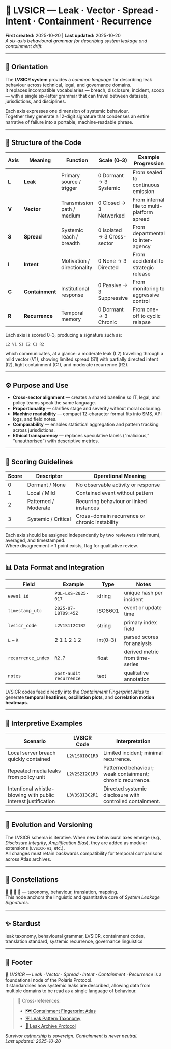# 📡 LVSICR — Leak · Vector · Spread · Intent · Containment · Recurrence  
**First created:** 2025-10-20  |  **Last updated:** 2025-10-20  
*A six-axis behavioural grammar for describing system leakage and containment drift.*

---

## 🧭 Orientation  
The **LVSICR system** provides a *common language* for describing leak behaviour across technical, legal, and governance domains.  
It replaces incompatible vocabularies — breach, disclosure, incident, scoop — with a single six-letter grammar that can travel between datasets, jurisdictions, and disciplines.  

Each axis expresses one dimension of systemic behaviour.  
Together they generate a 12-digit signature that condenses an entire narrative of failure into a portable, machine-readable phrase.  

---

## 🧩 Structure of the Code  

| Axis | Meaning | Function | Scale (0–3) | Example Progression |
|------|----------|-----------|-------------|----------------------|
| **L** | **Leak** | Primary source / trigger | 0 Dormant → 3 Systemic | From sealed to continuous emission |
| **V** | **Vector** | Transmission path / medium | 0 Closed → 3 Networked | From internal file to multi-platform spread |
| **S** | **Spread** | Systemic reach / breadth | 0 Isolated → 3 Cross-sector | From departmental to inter-agency |
| **I** | **Intent** | Motivation / directionality | 0 None → 3 Directed | From accidental to strategic release |
| **C** | **Containment** | Institutional response | 0 Passive → 3 Suppressive | From monitoring to aggressive control |
| **R** | **Recurrence** | Temporal memory | 0 Dormant → 3 Chronic | From one-off to cyclic relapse |

Each axis is scored 0–3, producing a signature such as:  
```
L2 V1 S1 I2 C1 R2
```  
which communicates, at a glance: a moderate leak (L2) travelling through a mild vector (V1), showing limited spread (S1) with partially directed intent (I2), light containment (C1), and moderate recurrence (R2).

---

## ⚙️ Purpose and Use  

- **Cross-sector alignment** — creates a shared baseline so IT, legal, and policy teams speak the same language.  
- **Proportionality** — clarifies stage and severity without moral colouring.  
- **Machine readability** — compact 12-character format fits into SMS, API logs, and field notes.  
- **Comparability** — enables statistical aggregation and pattern tracking across jurisdictions.  
- **Ethical transparency** — replaces speculative labels (“malicious,” “unauthorised”) with descriptive metrics.  

---

## 🧮 Scoring Guidelines  

| Score | Descriptor | Operational Meaning |
|--------|-------------|--------------------|
| 0 | Dormant / None | No observable activity or response |
| 1 | Local / Mild | Contained event without pattern |
| 2 | Patterned / Moderate | Recurring behaviour or linked instances |
| 3 | Systemic / Critical | Cross-domain recurrence or chronic instability |

Each axis should be assigned independently by two reviewers (minimum), averaged, and timestamped.  
Where disagreement ≥ 1 point exists, flag for qualitative review.  

---

## 📊 Data Format and Integration  

| Field | Example | Type | Notes |
|-------|----------|------|-------|
| `event_id` | `POL-LKS-2025-017` | string | unique hash per incident |
| `timestamp_utc` | `2025-07-18T09:45Z` | ISO8601 | event or update time |
| `lvsicr_code` | `L2V1S1I2C1R2` | string | primary index field |
| `L` – `R` | 2 1 1 2 1 2 | int(0–3) | parsed scores for analysis |
| `recurrence_index` | `R2.7` | float | derived metric from time-series |
| `notes` | `post-audit recurrence` | text | qualitative annotation |

LVSICR codes feed directly into the *Containment Fingerprint Atlas* to generate **temporal heatlines**, **oscillation plots**, and **correlation motion heatmaps**.

---

## 🧠 Interpretive Examples  

| Scenario | LVSICR Code | Interpretation |
|-----------|-------------|----------------|
| Local server breach quickly contained | `L2V1S0I0C1R0` | Limited incident; minimal recurrence. |
| Repeated media leaks from policy unit | `L2V2S2I2C1R3` | Patterned behaviour; weak containment; chronic recurrence. |
| Intentional whistle-blowing with public interest justification | `L3V3S3I3C2R1` | Directed systemic disclosure with controlled containment. |

---

## 🔄 Evolution and Versioning  
The LVSICR schema is iterative. When new behavioural axes emerge (e.g., *Disclosure Integrity*, *Amplification Bias*), they are added as modular extensions (`LVSICR-A1`, etc.).  
All changes must retain backwards compatibility for temporal comparisons across Atlas archives.  

---

## 🌌 Constellations  
📡 🧼 🧮 🧭 — taxonomy, behaviour, translation, mapping.  
This node anchors the linguistic and quantitative core of *System Leakage Signatures*.  

---

## ✨ Stardust  
leak taxonomy, behavioural grammar, LVSICR, containment codes, translation standard, systemic recurrence, governance linguistics  

---

## 🏮 Footer  
*📡 LVSICR — Leak · Vector · Spread · Intent · Containment · Recurrence* is a foundational node of the Polaris Protocol.  
It standardises how systemic leaks are described, allowing data from multiple domains to be read as a single language of behaviour.  

> 📡 Cross-references:  
>
> - [🗺️ Containment Fingerprint Atlas](./🗺️_containment_fingerprint_atlas_visual_map_of_repeated_glitches.md)  
> - [☔️ Leak Pattern Taxonomy](./☔️_leak_pattern_taxonomy.md)  
> - [🧾 Leak Archive Protocol](./🧾_leak_archive_protocol_secure_collection_and_annotation_method.md)  

*Survivor authorship is sovereign. Containment is never neutral.*  
_Last updated: 2025-10-20_
